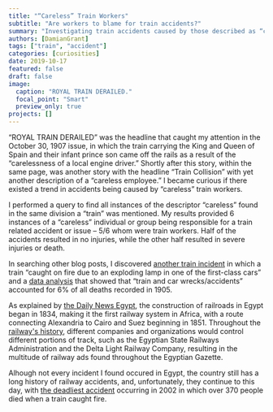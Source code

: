 ```yaml
---
title: "“Careless” Train Workers"
subtitle: "Are workers to blame for train accidents?"
summary: "Investigating train accidents caused by those described as “careless“."
authors: [DamianGrant]
tags: ["train", "accident"]
categories: [curiosities]
date: 2019-10-17
featured: false
draft: false
image:
  caption: "ROYAL TRAIN DERAILED."
  focal_point: "Smart"
  preview_only: true
projects: []
---
```

“ROYAL TRAIN DERAILED” was the headline that caught my attention in the October 30, 1907 issue, in which the train carrying the King and Queen of Spain and their infant prince son came off the rails as a result of the “carelessness of a local engine driver.” Shortly after this story, within the same page,
 was another story with the headline “Train Collision” with yet another description of a “careless employee.” I became curious if there existed a trend in accidents being caused by “careless” train workers.

I performed a query to find all instances of the descriptor “careless” found in the same division a “train” was mentioned. My results provided 6 instances of a “careless” individual or group being responsible for a train related accident or issue – 5/6 whom were train workers. Half of the accidents resulted in no injuries, while the other half resulted in severe injuries or death.

In searching other blog posts, I discovered [another train incident](https://dig-eg-gaz.github.io/post/18-blog-clark/) in which a train “caught on fire due to an exploding lamp in one of the first-class cars” and a [data analysis](https://dig-eg-gaz.github.io/post/16-analysis-thompson/) that showed that “train and car wrecks/accidents” accounted for 6% of all deaths recorded in 1905.

As explained by [the Daily News Egypt](https://wwww.dailynewssegypt.com/2013/05/08/egypts-railways-past-present-and-future/), the construction of railroads in Egypt began in 1834, making it the first railway system in Africa, with a route connecting Alexandria to Cairo and Suez beginning in 1851. Throughout the [railway's history](http://mikes.railhistory.railfan.net/r050.html), different companies and organizations would control different portions of track, such as the Egyptian State Railways Administration and the Delta Light Railway Company, resulting in the multitude of railway ads found throughout the Egyptian Gazette.

Alhough not every incident I found occured in Egypt, the country still has a long history of railway accidents, and, unfortunately, they continue to this day, with [the deadliest accident](https://www.ble-t.org/pr/news/headline.asp?id=2877) occurring in 2002 in which over 370 people died when a train caught fire. 
